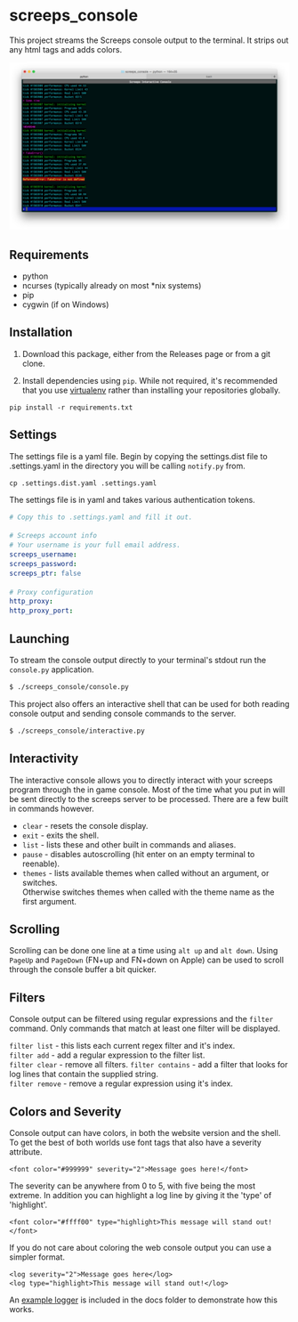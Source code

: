 # screeps_console

This project streams the Screeps console output to the terminal. It strips out
any html tags and adds colors.

![Screeps Interactive Console](docs/screenshot.png?raw=true "Screeps Interactive Console")


## Requirements

* python
* ncurses (typically already on most \*nix systems)
* pip
* cygwin (if on Windows)


## Installation

1. Download this package, either from the Releases page or from a git clone.

2. Install dependencies using `pip`. While not required, it's recommended that
   you use [virtualenv](http://www.bogotobogo.com/python/python_virtualenv_virtualenvwrapper.php)
   rather than installing your repositories globally.

```
pip install -r requirements.txt
```


## Settings

The settings file is a yaml file. Begin by copying the settings.dist file to
.settings.yaml in the directory you will be calling `notify.py` from.

```
cp .settings.dist.yaml .settings.yaml
```

The settings file is in yaml and takes various authentication tokens.

```yaml
# Copy this to .settings.yaml and fill it out.

# Screeps account info
# Your username is your full email address.
screeps_username:
screeps_password:
screeps_ptr: false

# Proxy configuration
http_proxy:
http_proxy_port:
```


## Launching

To stream the console output directly to your terminal's stdout run the
`console.py` application.

```bash
$ ./screeps_console/console.py
```

This project also offers an interactive shell that can be used for both reading
console output and sending console commands to the server.

```bash
$ ./screeps_console/interactive.py
```


## Interactivity

The interactive console allows you to directly interact with your screeps
program through the in game console. Most of the time what you put in will be
sent directly to the screeps server to be processed. There are a few built in
commands however.

* `clear` - resets the console display.
* `exit` - exits the shell.
* `list` - lists these and other built in commands and aliases.
* `pause` - disables autoscrolling (hit enter on an empty terminal to reenable).
* `themes` - lists available themes when called without an argument, or switches.  
  Otherwise switches themes when called with the theme name as the first
  argument.


## Scrolling

Scrolling can be done one line at a time using `alt up` and `alt down`. Using
`PageUp` and `PageDown` (FN+up and FN+down on Apple) can be used to scroll
through the console buffer a bit quicker.


## Filters

Console output can be filtered using regular expressions and the `filter`
command. Only commands that match at least one filter will be displayed.

`filter list` - this lists each current regex filter and it's index.  
`filter add` - add a regular expression to the filter list.  
`filter clear` - remove all filters.
`filter contains` - add a filter that looks for log lines that contain the
  supplied string.   
`filter remove` - remove a regular expression using it's index.  


## Colors and Severity

Console output can have colors, in both the website version and the shell. To
get the best of both worlds use font tags that also have a severity attribute.

```
<font color="#999999" severity="2">Message goes here!</font>
```

The severity can be anywhere from 0 to 5, with five being the most extreme. In
addition you can highlight a log line by giving it the 'type' of 'highlight'.

```
<font color="#ffff00" type="highlight>This message will stand out!</font>
```

If you do not care about coloring the web console output you can use a simpler
format.

```
<log severity="2">Message goes here</log>
<log type="highlight>This message will stand out!</log>
```

An [example logger](docs/ExampleLogger.js) is included in the docs folder to
demonstrate how this works.
